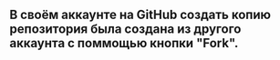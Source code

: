 ## В своём аккаунте на GitHub  создать копию репозитория была создана из другого аккаунта с поммощью кнопки "Fork".